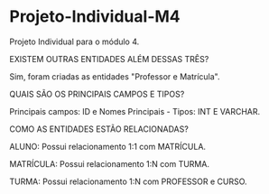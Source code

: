 # Projeto-Individual-M4

Projeto Individual para o módulo 4.

EXISTEM OUTRAS ENTIDADES ALÉM DESSAS TRÊS?

Sim, foram criadas as entidades "Professor e Matrícula".

QUAIS SÃO OS PRINCIPAIS CAMPOS E TIPOS?

Principais campos: ID e Nomes Principais - Tipos: INT E VARCHAR.

COMO AS ENTIDADES ESTÃO RELACIONADAS?

ALUNO: Possui relacionamento 1:1 com MATRÍCULA.

MATRÍCULA: Possui relacionamento 1:N com TURMA.

TURMA: Possui relacionamento 1:N com PROFESSOR e CURSO.
